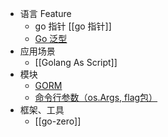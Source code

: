 - 语言 Feature
	- go 指针 [[go 指针]]
	- [Go 泛型](https://segmentfault.com/a/1190000041634906)
- 应用场景
	- [[Golang As Script]]
- 模块
	- [GORM](https://gorm.io/zh_CN/docs/index.html)
	- [命令行参数（os.Args, flag包）](https://blog.csdn.net/guanchunsheng/article/details/79612153)
- 框架、工具
	- [[go-zero]]